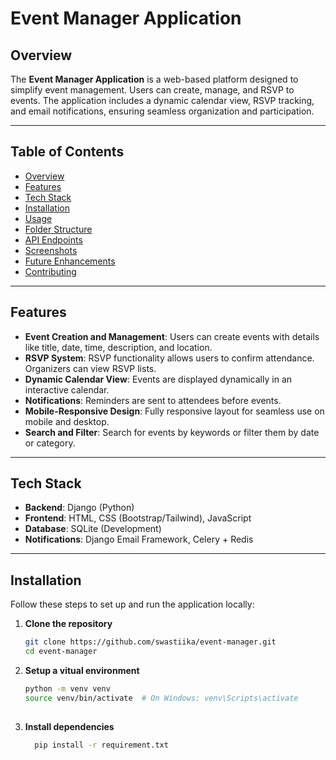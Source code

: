 # Event Manager Application

## Overview
The **Event Manager Application** is a web-based platform designed to simplify event management. Users can create, manage, and RSVP to events. The application includes a dynamic calendar view, RSVP tracking, and email notifications, ensuring seamless organization and participation.

---

## Table of Contents
- [Overview](#overview)
- [Features](#features)
- [Tech Stack](#tech-stack)
- [Installation](#installation)
- [Usage](#usage)
- [Folder Structure](#folder-structure)
- [API Endpoints](#api-endpoints)
- [Screenshots](#screenshots)
- [Future Enhancements](#future-enhancements)
- [Contributing](#contributing)

---

## Features
- **Event Creation and Management**: Users can create events with details like title, date, time, description, and location.
- **RSVP System**: RSVP functionality allows users to confirm attendance. Organizers can view RSVP lists.
- **Dynamic Calendar View**: Events are displayed dynamically in an interactive calendar.
- **Notifications**: Reminders are sent to attendees before events.
- **Mobile-Responsive Design**: Fully responsive layout for seamless use on mobile and desktop.
- **Search and Filter**: Search for events by keywords or filter them by date or category.

---

## Tech Stack
- **Backend**: Django (Python)
- **Frontend**: HTML, CSS (Bootstrap/Tailwind), JavaScript 
- **Database**: SQLite (Development)
- **Notifications**: Django Email Framework, Celery + Redis

---

## Installation
Follow these steps to set up and run the application locally:

1. **Clone the repository**
   ```bash
   git clone https://github.com/swastiika/event-manager.git
   cd event-manager

2. **Setup a vitual environment**
   ```bash
   python -m venv venv
   source venv/bin/activate  # On Windows: venv\Scripts\activate
 
3. **Install dependencies**
   ```bash
     pip install -r requirement.txt 
